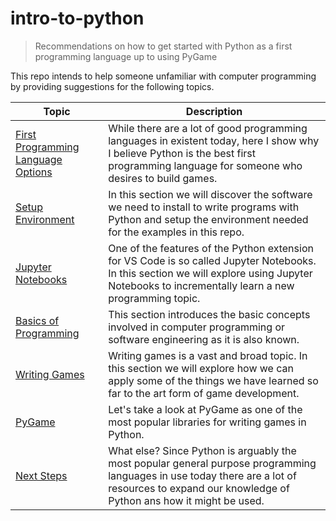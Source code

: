 # intro-to-python

> Recommendations on how to get started with Python as a first programming language up to using PyGame

This repo intends to help someone unfamiliar with computer programming by providing suggestions for the following topics.

Topic|Description
-----|-----------
[First Programming Language Options](./docs/00-first-prog-lang-opts.md)|While there are a lot of good programming languages in existent today, here I show why I believe Python is the best first programming language for someone who desires to build games.
[Setup Environment](./docs/01-setup-env.md)|In this section we will discover the software we need to install to write programs with Python and setup the environment needed for the examples in this repo.
[Jupyter Notebooks](./docs/02-jupyter-notebooks.md)|One of the features of the Python extension for VS Code is so called Jupyter Notebooks. In this section we will explore using Jupyter Notebooks to incrementally learn a new programming topic.
[Basics of Programming](./docs/03-basics-of-prog.md)|This section introduces the basic concepts involved in computer programming or software engineering as it is also known.
[Writing Games](./docs/04-writing-games.md)|Writing games is a vast and broad topic. In this section we will explore how we can apply some of the things we have learned so far to the art form of game development.
[PyGame](./docs/05-pygame.md)|Let's take a look at PyGame as one of the most popular libraries for writing games in Python.
[Next Steps](./docs/06-next-steps.md)|What else? Since Python is arguably the most popular general purpose programming languages in use today there are a lot of resources to expand our knowledge of Python ans how it might be used.
